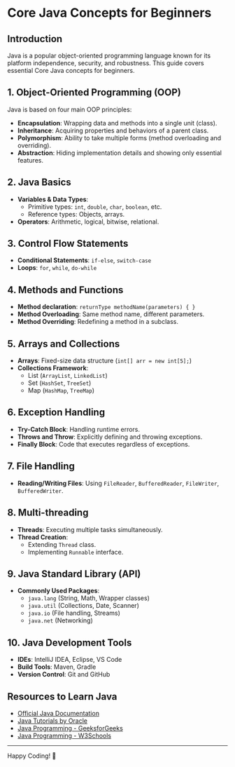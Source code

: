 # Core Java Concepts for Beginners

## Introduction
Java is a popular object-oriented programming language known for its platform independence, security, and robustness. This guide covers essential Core Java concepts for beginners.

## 1. Object-Oriented Programming (OOP)
Java is based on four main OOP principles:
- **Encapsulation**: Wrapping data and methods into a single unit (class).
- **Inheritance**: Acquiring properties and behaviors of a parent class.
- **Polymorphism**: Ability to take multiple forms (method overloading and overriding).
- **Abstraction**: Hiding implementation details and showing only essential features.

## 2. Java Basics
- **Variables & Data Types**:
  - Primitive types: `int`, `double`, `char`, `boolean`, etc.
  - Reference types: Objects, arrays.
- **Operators**: Arithmetic, logical, bitwise, relational.

## 3. Control Flow Statements
- **Conditional Statements**: `if-else`, `switch-case`
- **Loops**: `for`, `while`, `do-while`

## 4. Methods and Functions
- **Method declaration**: `returnType methodName(parameters) { }`
- **Method Overloading**: Same method name, different parameters.
- **Method Overriding**: Redefining a method in a subclass.

## 5. Arrays and Collections
- **Arrays**: Fixed-size data structure (`int[] arr = new int[5];`)
- **Collections Framework**:
  - List (`ArrayList`, `LinkedList`)
  - Set (`HashSet`, `TreeSet`)
  - Map (`HashMap`, `TreeMap`)

## 6. Exception Handling
- **Try-Catch Block**: Handling runtime errors.
- **Throws and Throw**: Explicitly defining and throwing exceptions.
- **Finally Block**: Code that executes regardless of exceptions.

## 7. File Handling
- **Reading/Writing Files**: Using `FileReader`, `BufferedReader`, `FileWriter`, `BufferedWriter`.

## 8. Multi-threading
- **Threads**: Executing multiple tasks simultaneously.
- **Thread Creation**:
  - Extending `Thread` class.
  - Implementing `Runnable` interface.

## 9. Java Standard Library (API)
- **Commonly Used Packages**:
  - `java.lang` (String, Math, Wrapper classes)
  - `java.util` (Collections, Date, Scanner)
  - `java.io` (File handling, Streams)
  - `java.net` (Networking)

## 10. Java Development Tools
- **IDEs**: IntelliJ IDEA, Eclipse, VS Code
- **Build Tools**: Maven, Gradle
- **Version Control**: Git and GitHub

## Resources to Learn Java
- [Official Java Documentation](https://docs.oracle.com/en/java/)
- [Java Tutorials by Oracle](https://docs.oracle.com/javase/tutorial/)
- [Java Programming - GeeksforGeeks](https://www.geeksforgeeks.org/java/)
- [Java Programming - W3Schools](https://www.w3schools.com/java/)

---
Happy Coding! 🚀
